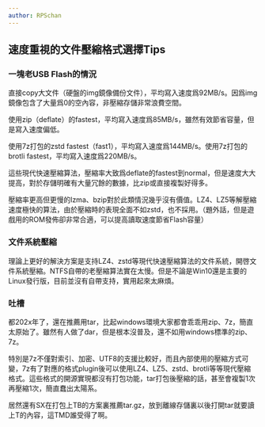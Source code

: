 ```yaml
---
author: RPSchan
---
```

## 速度重視的文件壓縮格式選擇Tips

### 一塊老USB Flash的情況
直接copy大文件（硬盤的img鏡像備份文件），平均寫入速度爲92MB/s。因爲img鏡像包含了大量爲0的空內容，非壓縮存儲非常浪費空間。

使用zip（deflate）的fastest，平均寫入速度爲85MB/s，雖然有效節省容量，但是寫入速度偏低。

使用7z打包的zstd fastest（fast1），平均寫入速度爲144MB/s。使用7z打包的brotli fastest，平均寫入速度爲220MB/s。

這些現代快速壓縮算法，壓縮率大致爲deflate的fastest到normal，但是速度大大提高，對於存儲明確有大量冗餘的數據，比zip或直接複製好得多。

壓縮率更高但更慢的lzma、bzip對於此類情況幾乎沒有價值。LZ4、LZ5等解壓縮速度極快的算法，由於壓縮時的表現全面不如zstd，也不採用。（題外話，但是遊戲用的ROM發佈卻非常合適，可以提高讀取速度節省Flash容量）

### 文件系統壓縮
理論上更好的解決方案是支持LZ4、zstd等現代快速壓縮算法的文件系統，開啓文件系統壓縮。NTFS自帶的老壓縮算法實在太慢。但是不論是Win10還是主要的Linux發行版，目前並沒有自帶支持，實用起來太麻煩。

### 吐槽
都202x年了，還在推薦用tar，比起windows環境大家都會乖乖用zip、7z，簡直太原始了。雖然有人做了dar，但是根本沒普及，還不如用windows標準的zip、7z。

特別是7z不僅對索引、加密、UTF8的支援比較好，而且內部使用的壓縮方式可變，7z有了對應的格式plugin後可以使用LZ4、LZ5、zstd、brotli等等現代壓縮格式。這些格式的開源實現都沒有打包功能，tar打包後壓縮的話，甚至會複製1次再壓縮1次，簡直蠢出太陽系。

居然還有SX在打包上TB的方案裏推薦tar.gz，放到離線存儲裏以後打開tar就要讀上T的內容，這TMD誰受得了啊。